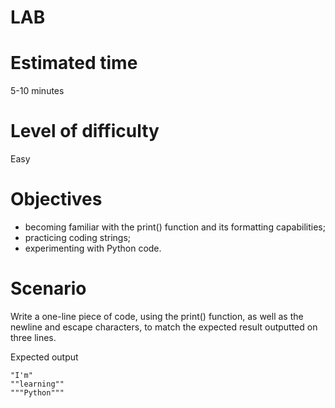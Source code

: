 # LAB

# Estimated time
5-10 minutes

# Level of difficulty
Easy

# Objectives
  - becoming familiar with the print() function and its formatting capabilities;
  - practicing coding strings;
  - experimenting with Python code.

# Scenario
Write a one-line piece of code, using the print() function, as well as the newline and escape characters, to match the expected result outputted on three lines.

Expected output
```output
"I'm"
""learning""
"""Python"""
```

